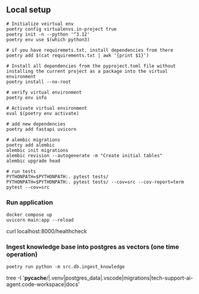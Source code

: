 ## Local setup

```
# Initialize veirtual env
poetry config virtualenvs.in-project true
poetry init -n --python '^3.12'
poetry env use $(which python3)

# if you have requiremets.txt, install dependencies from there
poetry add $(cat requirements.txt | awk '{print $1}')

# Install all dependencies from the pyproject.toml file without installing the current project as a package into the virtual environment
poetry install --no-root

# verify virtual environment
poetry env info

# Activate virtual environment
eval $(poetry env activate)

# add new dependencies
poetry add fastapi uvicorn

# alembic migrations
poetry add alembic
alembic init migrations
alembic revision --autogenerate -m "Create initial tables"
alembic upgrade head

# run tests
PYTHONPATH=$PYTHONPATH:. pytest tests/
PYTHONPATH=$PYTHONPATH:. pytest tests/ --cov=src --cov-report=term
pytest --cov=src
```

### Run application

```
docker compose up
uvicorn main:app --reload
```

curl localhost:8000/healthcheck

### Ingest knowledge base into postgres as vectors (one time operation)
```
poetry run python -m src.db.ingest_knowledge
```


tree -I '__pycache__/|.venv|postgres_data|.vscode|migrations|tech-support-ai-agent.code-workspace|docs'
